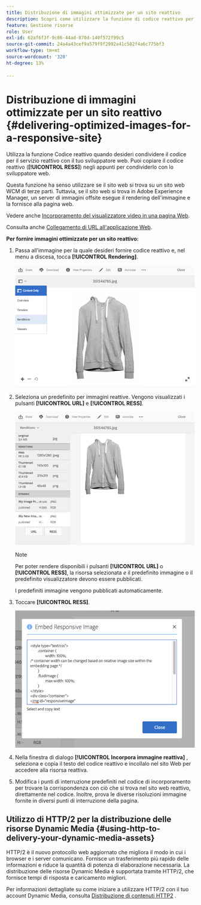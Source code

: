 ```yaml
---
title: Distribuzione di immagini ottimizzate per un sito reattivo
description: Scopri come utilizzare la funzione di codice reattivo per distribuire immagini ottimizzate da Dynamic Media.
feature: Gestione risorse
role: User
exl-id: 62af6f3f-9c86-44ad-870d-140f572f99c5
source-git-commit: 24a4a43cef9a579f9f2992a41c582f4a6c775bf3
workflow-type: tm+mt
source-wordcount: '328'
ht-degree: 13%

---
```


# Distribuzione di immagini ottimizzate per un sito reattivo {#delivering-optimized-images-for-a-responsive-site}

Utilizza la funzione Codice reattivo quando desideri condividere il codice per il servizio reattivo con il tuo sviluppatore web. Puoi copiare il codice reattivo (**[!UICONTROL RESS]**) negli appunti per condividerlo con lo sviluppatore web.

Questa funzione ha senso utilizzare se il sito web si trova su un sito web WCM di terze parti. Tuttavia, se il sito web si trova in Adobe Experience Manager, un server di immagini offsite esegue il rendering dell&#39;immagine e la fornisce alla pagina web.

Vedere anche [Incorporamento del visualizzatore video in una pagina Web](embed-code.md).

Consulta anche [Collegamento di URL all&#39;applicazione Web](linking-urls-to-yourwebapplication.md).

**Per fornire immagini ottimizzate per un sito reattivo:**

1. Passa all’immagine per la quale desideri fornire codice reattivo e, nel menu a discesa, tocca **[!UICONTROL Rendering]**.

   ![chlimage_1-408](assets/chlimage_1-408.png)

1. Seleziona un predefinito per immagini reattive. Vengono visualizzati i pulsanti **[!UICONTROL URL]** e **[!UICONTROL RESS]**.

   ![chlimage_1-409](assets/chlimage_1-409.png)

   >[!NOTE]
   >
   >Per poter rendere disponibili i pulsanti **[!UICONTROL URL]** o **[!UICONTROL RESS]**, la risorsa selezionata *e* il predefinito immagine o il predefinito visualizzatore devono essere pubblicati.
   >
   >I predefiniti immagine vengono pubblicati automaticamente.

1. Toccare **[!UICONTROL RESS]**.

   ![chlimage_1-410](assets/chlimage_1-410.png)

1. Nella finestra di dialogo **[!UICONTROL Incorpora immagine reattiva]** , seleziona e copia il testo del codice reattivo e incollalo nel sito Web per accedere alla risorsa reattiva.
1. Modifica i punti di interruzione predefiniti nel codice di incorporamento per trovare la corrispondenza con ciò che si trova nel sito web reattivo, direttamente nel codice. Inoltre, prova le diverse risoluzioni immagine fornite in diversi punti di interruzione della pagina.

## Utilizzo di HTTP/2 per la distribuzione delle risorse Dynamic Media {#using-http-to-delivery-your-dynamic-media-assets}

HTTP/2 è il nuovo protocollo web aggiornato che migliora il modo in cui i browser e i server comunicano. Fornisce un trasferimento più rapido delle informazioni e riduce la quantità di potenza di elaborazione necessaria. La distribuzione delle risorse Dynamic Media è supportata tramite HTTP/2, che fornisce tempi di risposta e caricamento migliori.

Per informazioni dettagliate su come iniziare a utilizzare HTTP/2 con il tuo account Dynamic Media, consulta [Distribuzione di contenuti HTTP2](http2faq.md) .

